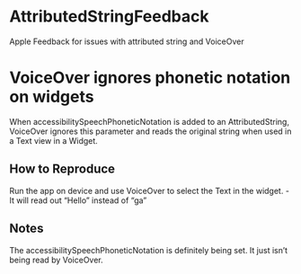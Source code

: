 # AttributedStringFeedback
Apple Feedback for issues with attributed string and VoiceOver

# VoiceOver ignores phonetic notation on widgets
When accessibilitySpeechPhoneticNotation is added to an AttributedString, VoiceOver ignores this parameter and reads the original string when used in a Text view in a Widget.

## How to Reproduce
Run the app on device and use VoiceOver to select the Text in the widget. - It will read out “Hello” instead of “ga”

## Notes
The accessibilitySpeechPhoneticNotation is definitely being set. It just isn’t being read by VoiceOver.
